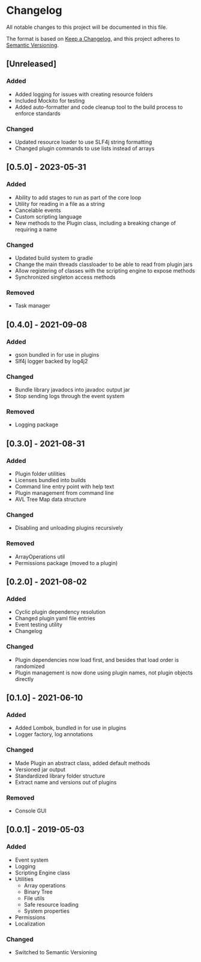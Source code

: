 # Changelog
All notable changes to this project will be documented in this file.

The format is based on [Keep a Changelog](https://keepachangelog.com/en/1.0.0/),
and this project adheres to [Semantic Versioning](https://semver.org/spec/v2.0.0.html).

## [Unreleased]
### Added
- Added logging for issues with creating resource folders
- Included Mockito for testing
- Added auto-formatter and code cleanup tool to the build process to enforce standards

### Changed
- Updated resource loader to use SLF4j string formatting
- Changed plugin commands to use lists instead of arrays

## [0.5.0] - 2023-05-31
### Added
- Ability to add stages to run as part of the core loop
- Utility for reading in a file as a string
- Cancelable events
- Custom scripting language
- New methods to the Plugin class, including a breaking change of requiring a name

### Changed
- Updated build system to gradle
- Change the main threads classloader to be able to read from plugin jars
- Allow registering of classes with the scripting engine to expose methods
- Synchronized singleton access methods

### Removed
- Task manager

## [0.4.0] - 2021-09-08
### Added
- gson bundled in for use in plugins
- Slf4j logger backed by log4j2

### Changed
- Bundle library javadocs into javadoc output jar
- Stop sending logs through the event system

### Removed
- Logging package

## [0.3.0] - 2021-08-31
### Added
- Plugin folder utilities
- Licenses bundled into builds
- Command line entry point with help text
- Plugin management from command line
- AVL Tree Map data structure

### Changed
- Disabling and unloading plugins recursively

### Removed
- ArrayOperations util
- Permissions package (moved to a plugin)

## [0.2.0] - 2021-08-02
### Added
- Cyclic plugin dependency resolution
- Changed plugin yaml file entries
- Event testing utility
- Changelog

### Changed
- Plugin dependencies now load first, and besides that load order is randomized
- Plugin management is now done using plugin names, not plugin objects directly

## [0.1.0] - 2021-06-10
### Added
- Added Lombok, bundled in for use in plugins
- Logger factory, log annotations

### Changed
- Made Plugin an abstract class, added default methods
- Versioned jar output
- Standardized library folder structure
- Extract name and versions out of plugins

### Removed
- Console GUI

## [0.0.1] - 2019-05-03
### Added
- Event system
- Logging
- Scripting Engine class
- Utilities
	- Array operations
	- Binary Tree
	- File utils
	- Safe resource loading
	- System properties
- Permissions
- Localization

### Changed
- Switched to Semantic Versioning